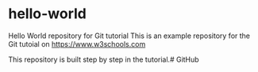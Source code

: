 # hello-world
Hello World repository for Git tutorial
This is an example repository for the Git tutoial on https://www.w3schools.com

This repository is built step by step in the tutorial.# GitHub
